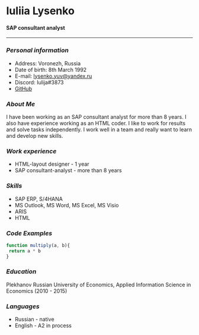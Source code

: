 # **Iuliia Lysenko**
#### SAP consultant analyst
***
### *Personal information*
* Address: Voronezh, Russia
* Date of birth: 8th March 1992
* E-mail: lysenko.yuv@yandex.ru
* Discord: Iulija#3873
* [GitHub](https://github.com/Iulija)
### *About Me*
I have been working as an SAP consultant analyst for more than 8 years. I also have experience working as an HTML coder. I like to work for results and solve tasks independently. I work well in a team and really want to learn and develop new skills.
### *Work experience*
* HTML-layout designer - 1 year
* SAP consultant-analyst - more than 8 years
### *Skills*
* SAP ERP, S/4HANA
* MS Outlook, MS Word, MS Excel, MS Visio
* ARIS
* HTML
### *Code Examples*
```javascript
function multiply(a, b){
 return a * b
}
```
### *Education*
Plekhanov Russian University of Economics, Applied Information Science in Economics (2010 - 2015)
### *Languages*
* Russian - native
* English - A2 in process